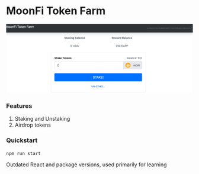 # MoonFi Token Farm

![screenshot](ss2.png?raw=true 'Screen')

### Features

1. Staking and Unstaking
2. Airdrop tokens

### Quickstart

`npm run start`

Outdated React and package versions, used primarily for learning
